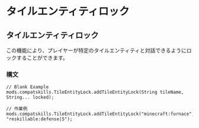 # タイルエンティティロック

## タイルエンティティロック

この機能により、プレイヤーが特定のタイルエンティティと対話できるようにロックすることができます。

### 構文

    // Blank Example
    mods.compatskills.TileEntityLock.addTileEntityLock(String tileName, String... locked);
    
    // 作業例
    mods.compatskills.TileEntityLock.addTileEntityLock("minecraft:furnace", "reskillable:defense|5");